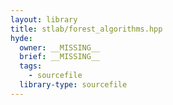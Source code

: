 ```yaml
---
layout: library
title: stlab/forest_algorithms.hpp
hyde:
  owner: __MISSING__
  brief: __MISSING__
  tags:
    - sourcefile
  library-type: sourcefile
---
```

